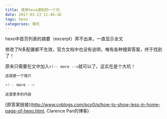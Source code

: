```yaml
---
title: 使用hexo遇到的一个坑
date: 2017-03-23 11:46:16
tags: hexo
categories: 填坑
---
```


hexo中首页列表的摘要（excerpt）弄不出来，一直显示全文

修改了N多配置都不生效，官方文档中也没有说明，唯有各种搜索答案，终于找到了！

<!-- more -->

原来只需要在文中加入`<!-- more -->`就可以了，这实在是个大坑！

```javascript
这就是一个简介

<!-- more -->
 
这里更多的内容
```


[原答案链接](http://www.cnblogs.com/pcy0/p/how-to-show-less-in-home-page-of-hexo.html, Clarence Pan的博客)